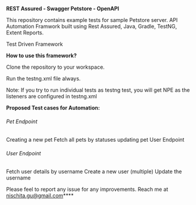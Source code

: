 **REST Assured - Swagger Petstore - OpenAPI**

This repository contains example tests for sample Petstore server.
API Automation Framwork built using Rest Assured, Java, Gradle, TestNG, Extent Reports.

Test Driven Framework

**How to use this framework?**

Clone the repository to your workspace.

Run the testng.xml file always.

Note: If you try to run individual tests as testng test, you will get NPE as the listeners are configured in testng.xml

**Proposed Test cases for Automation:**

###### Pet Endpoint

Creating a new pet
Fetch all pets by statuses
updating pet
User Endpoint

###### User Endpoint
Fetch user details by username
Create a new user (multiple)
Update the username

Please feel to report any issue for any improvements. Reach me at nischita.gu@gmail.com****